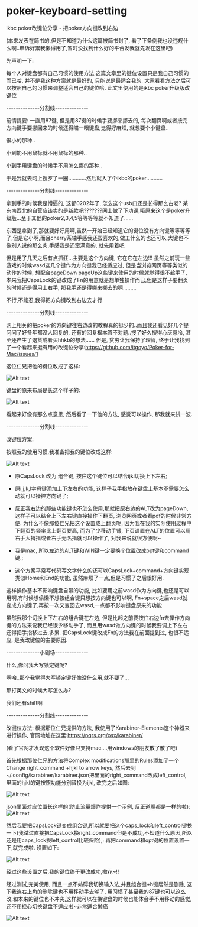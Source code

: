 # poker-keyboard-setting
ikbc poker改键位分享 - 把poker方向键改到右边

(本来发表在简书的,但是不知道为什么这篇被简书封了, 看了下条例我也没违规什么啊..申诉好累我懒得用了,暂时没找到什么好的平台发我就先发在这里吧)

先声明一下:

每个人对键盘都有自己习惯的使用方法,这篇文章里的键位设置只是我自己习惯的而已哈, 并不是我这种方案就是最好的, 只能说是最适合我的. 大家看看方法之后可以按照自己的习惯来调整适合自己的键位哈.
此文里使用的是ikbc poker升级版改键位

--------------分割线--------------


前情提要:
一直用87键, 但是用87键的时候手要挪来挪去的, 每次翻页啊或者按完方向键手要挪回来的时候还得瞄一眼键盘,觉得好麻烦, 就想要个小键盘..

很小的那种..

小到能不用鼠标就不用鼠标的那种..

小到手用键盘的时候手不用怎么挪的那种..

于是我就去网上搜罗了一圈............然后就入了个ikbc的poker...........

--------------分割线--------------

拿到手的时候我是懵逼的, 这都0202年了, 怎么这个usb口还是长得那么古老? 某东南西北的自营应该卖的是新款吧???????网上做了下功课,哦原来这个是poker升级版...至于其他的poker2,3,4,5等等等等就不知道了......

东西是拿到了,那就要好好用啊,虽然一开始已经知道它的键位没有方向键等等等等了,但是它小啊,而且cherry茶轴手感我还蛮喜欢的,做工什么的也还可以,大键也不像别人说的那么肉,手感我是还蛮满意的, 就先用着吧

但是用了几天之后有点抓狂...主要是这个方向键, 它在它在左边!!! 虽然之前玩一些游戏的时候wasd这几个键作为方向键我已经适应过, 但是当浏览网页等等类似的动作的时候, 想配合pageDown pageUp这些键来使用的时候就觉得很不趁手了, 本来我把CapsLock的键改成了Fn的用意就是想单独操作而已,但是这样子要翻页的时候还是得用上右手, 那我手还是得挪来挪去的啊.........

不行,不能忍,我得把方向键改到右边去才行

--------------分割线--------------

网上相关的把poker的方向键往右边改的教程真的挺少的..而且我还看见好几个提问问了好多年都没人回复的, 还有的回复根本答不对题..搜了好久搜得心灰意冷, 甚至还产生了退货或者买hhkb的想法......
但是, 贫穷让我保持了理智, 终于让我找到了一个看起来挺有用的改键位分享:https://github.com/itgoyo/Poker-for-Mac/issues/1


这位仁兄把他的键位改成了这样:

![Alt text](https://github.com/eduxxdoo/poker-keyboard-setting/blob/master/1.png)


键盘的原来布局是长这个样子的:

![Alt text](https://github.com/eduxxdoo/poker-keyboard-setting/blob/master/2.png)


看起来好像有那么点意思, 然后看了一下他的方法, 感觉可以操作, 那我就来试一波.


--------------分割线--------------

改键位方案:

按照我的使用习惯,我准备把我的键位改成这样:

![Alt text](https://github.com/eduxxdoo/poker-keyboard-setting/blob/master/3.png)


- 原CapsLock 改为 组合键, 按住这个键位可以结合ijkl切换上下左右;


- 原i,j,k,l字母键添加上下左右的功能, 这样子我手指放在键盘上基本不需要怎么动就可以操控方向键了;


- 反正我右边的那些功能键也不怎么使用,那就把原右边的ALT改为pageDown, 这样子可以结合上下左右键直接操作下翻页, 浏览网页或者看pdf的时候非常方便. 为什么不像那位仁兄把这个设置成上翻页呢, 因为我在我的实际使用过程中下翻页的频率比上翻页要高, 而为了少移动手臂, 下页设置在ALT的位置可以用右手大拇指或者右手无名指就可以操作了, 对我来说就很方便啊~

- 我是mac, 所以左边的ALT键和WIN键一定要换个位置改成opt键和command键.;


- 这个方案平常写代码写文字什么的还可以CapsLock+command+方向键实现类似Home和End的功能, 虽然麻烦了一点,但是习惯了之后很好用.


这样操作基本不影响键盘自带的功能, 比如要用之前wasd作为方向键,也还是可以用啊,有时候想偷懒不想按组合键只想按方向键也可以啊, Fn+space之后wasd就变成方向键了,再按一次又变回去wasd,一点都不影响键盘原来的功能


虽然我那个切换上下左右的组合键在左边, 但是比起之前要按住右边fn去操作方向键的方法来说我已经很少移动手了, 而且用wasd做方向键的时候我要调上下左右还得把手指移过去,多累. 把CapsLock键改成Fn的方法我在前面提到过, 也很不适应, 是我改键位的主要原因.

--------------小剧场--------------

什么,你问我大写锁定键呢?

啊哈..那个我觉得大写锁定键好像没什么用,就不要了...

那打英文的时候大写怎么办?

我们还有shift啊

--------------分割线--------------

改键位方法:
根据那位仁兄提供的方法, 我使用了Karabiner-Elements这个神器来进行操作, 官网地址在这里:https://pqrs.org/osx/karabiner/


(看了官网才发现这个软件好像只支持mac....用windows的朋友散了散了吧)


首先根据那位仁兄的方法将Complex modifications那里的Rules添加了一个Change right_command +hjkl to arrow keys, 然后去到~/.config/karabiner/karabiner.json把里面的right_command改成left_control, 里面的hjkl的键按照功能分别替换为ijkl, 改完之后如图:

![Alt text](https://github.com/eduxxdoo/poker-keyboard-setting/blob/master/4.png)


json里面对应位置长这样的(防止流量爆炸提供一个示例, 反正道理都是一样的啦):
![Alt text](https://github.com/eduxxdoo/poker-keyboard-setting/blob/master/5.png)



然后我要把CapsLock键变成组合键,所以就要把这个caps_lock和left_control键换一下(我试过直接把CapsLock换right_command但是不成功,不知道什么原因,所以还是用caps_lock换left_control比较保险),;
再把command和opt键的位置设置一下,就完成啦. 设置如下:

![Alt text](https://github.com/eduxxdoo/poker-keyboard-setting/blob/master/6.png)


经过这些设置之后,我的键位终于更改成功,撒花~!!

经过测试,完美使用, 而且一点不妨碍我切换输入法,并且组合键+h键居然是删除, 这下我连右上角的删除键也不用移动手去够了, 用习惯了甚至我的87键也可以这么改,和本来的键位也不冲突,这样就可以在换键盘的时候也能体会手不用移动的感觉,还不用担心切换键盘不适应啦~非常适合懒癌

![Alt text](https://github.com/eduxxdoo/poker-keyboard-setting/blob/master/7.png)


